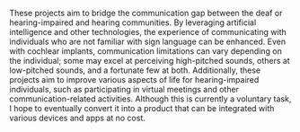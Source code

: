 These projects aim to bridge the communication gap between the deaf or hearing-impaired and hearing communities. By leveraging artificial intelligence and other technologies, the experience of communicating with individuals who are not familiar with sign language can be enhanced. Even with cochlear implants, communication limitations can vary depending on the individual; some may excel at perceiving high-pitched sounds, others at low-pitched sounds, and a fortunate few at both. Additionally, these projects aim to improve various aspects of life for hearing-impaired individuals, such as participating in virtual meetings and other communication-related activities. Although this is currently a voluntary task, I hope to eventually convert it into a product that can be integrated with various devices and apps at no cost.